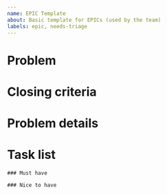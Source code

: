 ```yaml
---
name: EPIC Template
about: Basic template for EPICs (used by the team)
labels: epic, needs-triage
---
```


# Problem

<!-- Please write a concise 1-3 line problem. -->

# Closing criteria

<!-- Please write a satisfiable criteria for closing this issue. -->


# Problem details

<!-- Please describe the problem in all detail. -->

# Task list

```[tasklist]
### Must have

```

```[tasklist]
### Nice to have

```